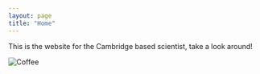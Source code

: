 ```yaml
---
layout: page
title: "Home"
---
```


This is the website for the Cambridge based scientist, take a look around!

![Coffee](https://d.newsweek.com/en/full/1001693/coffee-espresso-stock.jpg)
